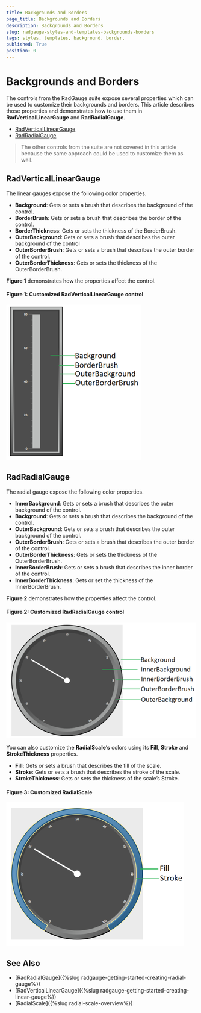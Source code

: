 ```yaml
---
title: Backgrounds and Borders
page_title: Backgrounds and Borders
description: Backgrounds and Borders
slug: radgauge-styles-and-templates-backgrounds-borders
tags: styles, templates, background, border, 
published: True
position: 0
---
```


# Backgrounds and Borders

The controls from the RadGauge suite expose several properties which can be used to customize their backgrounds and borders. This article describes those properties and demonstrates how to use them in __RadVerticalLinearGauge__ and __RadRadialGauge__. 

* [RadVerticalLinearGauge](#radverticallineargauge)
* [RadRadialGauge](#radradialgauge)

> The other controls from the suite are not covered in this article because the same approach could be used to customize them as well.

## RadVerticalLinearGauge

The linear gauges expose the following color properties.

* __Background__: Gets or sets a brush that describes the background of the control.
* __BorderBrush__: Gets or sets a brush that describes the border of the control.
* __BorderThickness__: Gets or sets the thickness of the BorderBrush.
* __OuterBackground__: Gets or sets a brush that describes the outer background of the control
* __OuterBorderBrush__: Gets or sets a brush that describes the outer border of the control.
* __OuterBorderThickness__: Gets or sets the thickness of the OuterBorderBrush.

__Figure 1__ demonstrates how the properties affect the control.

#### __Figure 1: Customized RadVerticalLinearGauge control__
![](images/gauge-styles-and-templates-backrounds-borders-01.png)

## RadRadialGauge

The radial gauge expose the following color properties.

* __InnerBackground__: Gets or sets a brush that describes the outer background of the control.
* __Background__: Gets or sets a brush that describes the background of the control.
* __OuterBackground__: Gets or sets a brush that describes the outer background of the control.
* __OuterBorderBrush__: Gets or sets a brush that describes the outer border of the control.
* __OuterBorderThickness__: Gets or sets the thickness of the OuterBorderBrush.
* __InnerBorderBrush__: Gets or sets a brush that describes the inner border of the control.
* __InnerBorderThickness__: Gets or set the thickness of the InnerBorderBrush.

__Figure 2__ demonstrates how the properties affect the control.

#### __Figure 2: Customized RadRadialGauge control__
![](images/gauge-styles-and-templates-backrounds-borders-02.png)

You can also customize the __RadialScale’s__ colors using its __Fill__, __Stroke__ and __StrokeThickness__ properties.

* __Fill__: Gets or sets a brush that describes the fill of the scale.
* __Stroke__: Gets or sets a brush that describes the stroke of the scale.
* __StrokeThickness__: Gets or sets the thickness of the scale’s Stroke.

#### __Figure 3: Customized RadialScale__
![](images/gauge-styles-and-templates-backrounds-borders-03.png)

## See Also  
* [RadRadialGauge]({%slug radgauge-getting-started-creating-radial-gauge%})
* [RadVerticalLinearGauge]({%slug radgauge-getting-started-creating-linear-gauge%})
* [RadialScale]({%slug radial-scale-overview%})
